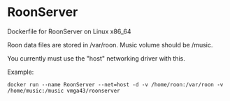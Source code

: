 # RoonServer
Dockerfile for RoonServer on Linux x86_64

Roon data files are stored in /var/roon. Music volume should be /music.

You currently must use the "host" networking driver with this.

Example:

    docker run --name RoonServer --net=host -d -v /home/roon:/var/roon -v /home/music:/music vmga43/roonserver
